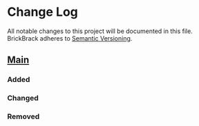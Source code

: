 # Change Log
All notable changes to this project will be documented in this file.
BrickBrack adheres to [Semantic Versioning](http://semver.org/).

## [Main](https://github.com/EricWVGG/BrickBrack)
### Added

### Changed

### Removed
